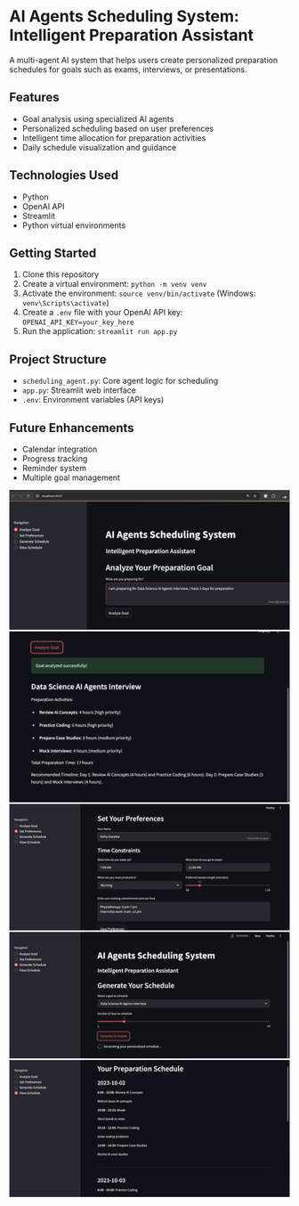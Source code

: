 # AI Agents Scheduling System: Intelligent Preparation Assistant

A multi-agent AI system that helps users create personalized preparation schedules for goals such as exams, interviews, or presentations.

## Features

- Goal analysis using specialized AI agents
- Personalized scheduling based on user preferences
- Intelligent time allocation for preparation activities
- Daily schedule visualization and guidance

## Technologies Used

- Python
- OpenAI API
- Streamlit
- Python virtual environments

## Getting Started

1. Clone this repository
2. Create a virtual environment: `python -m venv venv`
3. Activate the environment: `source venv/bin/activate` (Windows: `venv\Scripts\activate`)
4. Create a `.env` file with your OpenAI API key: `OPENAI_API_KEY=your_key_here`
5. Run the application: `streamlit run app.py`

## Project Structure

- `scheduling_agent.py`: Core agent logic for scheduling
- `app.py`: Streamlit web interface
- `.env`: Environment variables (API keys)

## Future Enhancements

- Calendar integration
- Progress tracking
- Reminder system
- Multiple goal management

![alt text](image.png)
![alt text](image-1.png)
![alt text](image-2.png)
![alt text](image-3.png)
![alt text](image-4.png)
